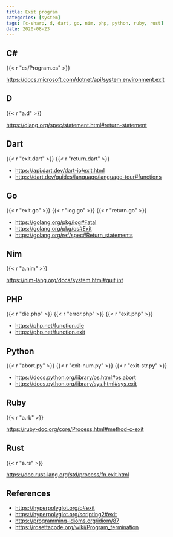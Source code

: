 ```yaml
---
title: Exit program
categories: [system]
tags: [c-sharp, d, dart, go, nim, php, python, ruby, rust]
date: 2020-08-23
---
```


## C#

{{< r "cs/Program.cs" >}}

<https://docs.microsoft.com/dotnet/api/system.environment.exit>

## D

{{< r "a.d" >}}

<https://dlang.org/spec/statement.html#return-statement>

## Dart

{{< r "exit.dart" >}}
{{< r "return.dart" >}}

- <https://api.dart.dev/dart-io/exit.html>
- <https://dart.dev/guides/language/language-tour#functions>

## Go

{{< r "exit.go" >}}
{{< r "log.go" >}}
{{< r "return.go" >}}

- <https://golang.org/pkg/log#Fatal>
- <https://golang.org/pkg/os#Exit>
- <https://golang.org/ref/spec#Return_statements>

## Nim

{{< r "a.nim" >}}

<https://nim-lang.org/docs/system.html#quit,int>

## PHP

{{< r "die.php" >}}
{{< r "error.php" >}}
{{< r "exit.php" >}}

- <https://php.net/function.die>
- <https://php.net/function.exit>

## Python

{{< r "abort.py" >}}
{{< r "exit-num.py" >}}
{{< r "exit-str.py" >}}

- <https://docs.python.org/library/os.html#os.abort>
- <https://docs.python.org/library/sys.html#sys.exit>

## Ruby

{{< r "a.rb" >}}

<https://ruby-doc.org/core/Process.html#method-c-exit>

## Rust

{{< r "a.rs" >}}

<https://doc.rust-lang.org/std/process/fn.exit.html>

## References

- <https://hyperpolyglot.org/c#exit>
- <https://hyperpolyglot.org/scripting2#exit>
- <https://programming-idioms.org/idiom/87>
- <https://rosettacode.org/wiki/Program_termination>
